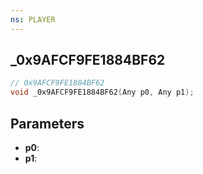 ```yaml
---
ns: PLAYER
---
```

## _0x9AFCF9FE1884BF62

```c
// 0x9AFCF9FE1884BF62
void _0x9AFCF9FE1884BF62(Any p0, Any p1);
```

## Parameters
* **p0**:
* **p1**:
